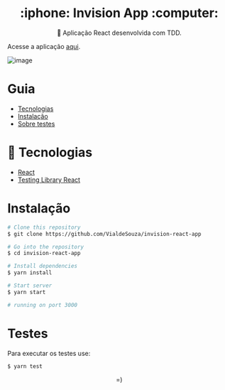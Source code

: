 <h1 align="center">
   :iphone: Invision App :computer:
</h1>
<p align="center">🚀 Aplicação React desenvolvida com TDD.</p>

Acesse a aplicação [aqui][here].

![image](https://user-images.githubusercontent.com/38055818/113526243-4d9a1800-9587-11eb-9256-28e8c3e11b5b.png)

Guia
=================
<!--ts-->
   * [Tecnologias](#Sobre)
   * [Instalação](#Instalação)
   * [Sobre testes](#Testes)
<!--te-->

:rocket: Tecnologias
=====

- [React][reactjs]
- [Testing Library React][testing]


Instalação
=====


```bash
# Clone this repository
$ git clone https://github.com/VialdeSouza/invision-react-app

# Go into the repository
$ cd invision-react-app

# Install dependencies
$ yarn install

# Start server
$ yarn start

# running on port 3000
```

Testes
=====

Para executar os testes use:

```shell
$ yarn test
```


<p align="center">=)</p>

[reactjs]: https://reactjs.org
[testing]: https://testing-library.com/
[here]: https://invision-app.vercel.app/
